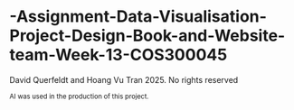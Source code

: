 # -Assignment-Data-Visualisation-Project-Design-Book-and-Website-team-Week-13-COS300045

David Querfeldt and Hoang Vu Tran 2025. No rights reserved

<sub>AI was used in the production of this project.</sub> 
